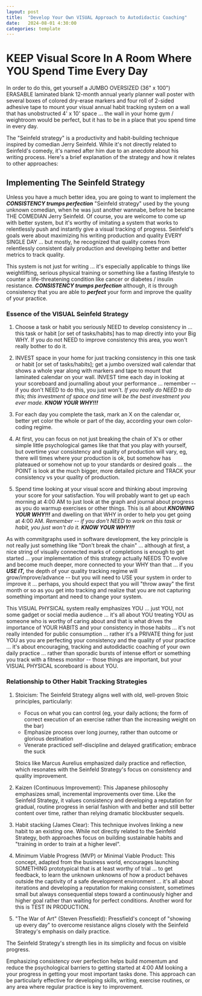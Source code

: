 ```yaml
---
layout: post
title:  "Develop Your Own VISUAL Approach to Autodidactic Coaching"
date:   2024-08-01 4:30:00
categories: template
---
```



# KEEP Visual Score In A Room Where YOU Spend Time Every Day


In order to do this, get yourself a JUMBO OVERSIZED (36" x 100") ERASABLE laminated blank 12-month annual yearly planner wall poster with several boxes of colored dry-erase markers and four roll of 2-sided adhesive tape to mount your visual annual habit tracking system on a wall that has unobstructed 4' x 10' space ... the wall in your home gym / weightroom would be perfect, but it has to be in a place that you spend time in every day.

 The "Seinfeld strategy" is a productivity and habit-building technique inspired by comedian Jerry Seinfeld. While it's not directly related to Seinfeld's comedy, it's named after him due to an anecdote about his writing process. Here's a brief explanation of the strategy and how it relates to other approaches:

## Implementing The Seinfeld Strategy

Unless you have a much better idea, you are going to want to implement the ***CONSISTENCY trumps perfection*** "Seinfeld strategy" used by the young unknown comedian, when he was just another wannabe, before he became THE COMEDIAN Jerry Seinfeld. Of course, you are welcome to come up with better system, but it's worthy of imitating a system that works to relentlessly push and instantly give a visual tracking of progress.  Seinfeld's goals were about maximizing his writing production and quality EVERY SINGLE DAY ... but mostly, he recognized that quality comes from relentlessly consistent daily production and developing better and better metrics to track quality.

This system is not just for writing ... it's especially applicable to things like weightlifting, serious physical training or something like a fasting lifestyle to counter a life-threatening condition like cancer or diabetes / insulin resistance. ***CONSISTENCY trumps perfection*** although, it is through consistency that you are able to ***perfect*** your form and improve the quality of your practice.

### Essence of the VISUAL Seinfeld Strategy

1. Choose a task or habit you seriously NEED to develop consistency in ... this task or habit [or set of tasks/habits] has to map directly into your Big WHY. If you do not NEED to improve consistency this area, you won't really bother to do it.

2. INVEST space in your home for just tracking consistency in this one task or habit [or set of tasks/habits]; get a jumbo oversized wall calendar that shows a whole year along with markers and tape to mount that laminated calendar on your wall.  INVEST time each day in looking at your scoreboard and journalling about your performance ... remember -- if you don't NEED to do this, you just won't. *If you really do NEED to do this; this investment of space and time will be the best investment you ever made.* ***KNOW YOUR WHY!!!***

3. For each day you complete the task, mark an X on the calendar or, better yet color the whole or part of the day, according your own color-coding regime.

4. At first, you can focus on not just breaking the chain of X's or other simple little psychological games like that that you play with yourself, but overtime your consistency and quality of production will vary, eg, there will times where your production is ok, but somehow has plateaued or somehow not up to your standards or desired goals ... the POINT is look at the much bigger, more detailed picture and TRACK your consistency vs your quality of production.

5. Spend time looking at your visual score and thinking about improving your score for your satisfaction. You will probably want to get up each morning at 4:00 AM to just look at the graph and journal about progress as you do warmup exercises or other things.  This is all about ***KNOWING YOUR WHY!!!*** and dwelling on that WHY in order to help you get going at 4:00 AM. *Remember -- if you don't NEED to work on this task or habit, you just won't do it.* ***KNOW YOUR WHY!!!***


As with commitgraphs used in software development, the key principle is not really just something like "Don't break the chain" ... although at first, a nice string of visually connected marks of completions is enough to get started ... your implementation of this strategy actually NEEDS TO evolve and become much deeper, more connected to your WHY than that ... if you ***USE IT,***  the depth of your quality tracking regime will grow/improve/advance -- but you will need to USE your system in order to improve it ... perhaps, you should expect that you will "throw away" the first month or so as you get into tracking and realize that you are not capturing something important and need to change your system.

This VISUAL PHYSICAL system really emphasizes YOU ... just YOU, not some gadget or social media audience ... it's all about YOU treating YOU as someone who is worthy of caring about and that is what drives the importance of YOUR HABITS and your consistency in those habits ... it's not really intended for public consumption ... rather it's a PRIVATE thing for just YOU as you are perfecting your consistency and the quality of your practice ... it's about encouraging, tracking and autodidactic coaching of your own daily practice ... rather than sporadic bursts of intense effort or something you track with a fitness monitor -- those things are important, but your VISUAL PHYSICAL scoreboard is about YOU.

### Relationship to Other Habit Tracking Strategies

1. Stoicism:
   The Seinfeld Strategy aligns well with old, well-proven Stoic principles, particularly:
   - Focus on what you can control (eg, your daily actions; the form of correct execution of an exercise rather than the increasing weight on the bar)
   - Emphasize process over long journey, rather than outcome or glorious destination
   - Venerate practiced self-discipline and delayed gratification; embrace the suck

   Stoics like Marcus Aurelius emphasized daily practice and reflection, which resonates with the Seinfeld Strategy's focus on consistency and quality improvement.

2. Kaizen (Continuous Improvement):
   This Japanese philosophy emphasizes small, incremental improvements over time. Like the Seinfeld Strategy, it values consistency and developing a reputation for gradual, routine progress in serial fashion with and better and still better content over time, rather than relying dramatic blockbuster sequels.

3. Habit stacking (James Clear):
   This technique involves linking a new habit to an existing one. While not directly related to the Seinfeld Strategy, both approaches focus on building sustainable habits and "training in order to train at a higher level".

4. Minimum Viable Progress (MVP) or Minimal Viable Product:
   This concept, adapted from the business world, encourages launching SOMETHING prototypical that is at least worthy of trial ... to get feedback, to learn the unknown unknowns of how a product behaves outside the captivity of a safe development environment ... it's all about iterations and developing a reputation for making consistent, sometimes small but always consequential steps toward a continuously higher and higher goal rather than waiting for perfect conditions. Another word for this is TEST IN PRODUCTION.

5. "The War of Art" (Steven Pressfield):
   Pressfield's concept of "showing up every day" to overcome resistance aligns closely with the Seinfeld Strategy's emphasis on daily practice.

The Seinfeld Strategy's strength lies in its simplicity and focus on visible progress. 

Emphasizing consistency over perfection helps build momentum and reduce the psychological barriers to getting started at 4:00 AM looking a your progress in getting your most important tasks done. This approach can be particularly effective for developing skills, writing, exercise routines, or any area where regular practice is key to improvement.

